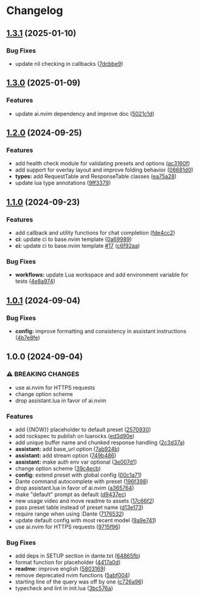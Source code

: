 # Changelog

## [1.3.1](https://github.com/S1M0N38/dante.nvim/compare/v1.3.0...v1.3.1) (2025-01-10)


### Bug Fixes

* update nil checking in callbacks ([7dcbbe9](https://github.com/S1M0N38/dante.nvim/commit/7dcbbe9c3405bea2eddab581d42b9c969b865747))

## [1.3.0](https://github.com/S1M0N38/dante.nvim/compare/v1.2.0...v1.3.0) (2025-01-09)


### Features

* update ai.nvim dependency and improve doc ([5021c1d](https://github.com/S1M0N38/dante.nvim/commit/5021c1d0b878eef29c4505cd59cfb4e9b8a7d09d))

## [1.2.0](https://github.com/S1M0N38/dante.nvim/compare/v1.1.0...v1.2.0) (2024-09-25)


### Features

* add health check module for validating presets and options ([ac3160f](https://github.com/S1M0N38/dante.nvim/commit/ac3160f1e3f773459a0d4dff0ba760ac303af7a4))
* add support for overlay layout and improve folding behavior ([06681d0](https://github.com/S1M0N38/dante.nvim/commit/06681d0401d3051204361a475f0e3eea452d85fc))
* **types:** add RequestTable and ResponseTable classes ([ea75a28](https://github.com/S1M0N38/dante.nvim/commit/ea75a2846bd7ddd4181129a974cdc93fceff7fc1))
* update lua type annotations ([9ff3379](https://github.com/S1M0N38/dante.nvim/commit/9ff337974f74ddd19a7c1dd01ee9da75b1bb871b))

## [1.1.0](https://github.com/S1M0N38/dante.nvim/compare/v1.0.1...v1.1.0) (2024-09-23)


### Features

* add callback and utility functions for chat completion ([fde4cc2](https://github.com/S1M0N38/dante.nvim/commit/fde4cc2605558ea6d538a08c8d0304af9d7b2f8d))
* **ci:** update ci to base.nvim template ([0a69989](https://github.com/S1M0N38/dante.nvim/commit/0a699892eaba75409f972f86344f06b954722801))
* **ci:** update ci to base.nvim template [#17](https://github.com/S1M0N38/dante.nvim/issues/17) ([c6f92aa](https://github.com/S1M0N38/dante.nvim/commit/c6f92aad4919e87e27ce3d76f7b750fc6bf0781e))


### Bug Fixes

* **workflows:** update Lua workspace and add environment variable for tests ([4e8a974](https://github.com/S1M0N38/dante.nvim/commit/4e8a9748d62001ace537bf6faed23601e6b6f310))

## [1.0.1](https://github.com/S1M0N38/dante.nvim/compare/v1.0.0...v1.0.1) (2024-09-04)


### Bug Fixes

* **config:** improve formatting and consistency in assistant instructions ([4b7e8fe](https://github.com/S1M0N38/dante.nvim/commit/4b7e8fe3e2366904352534dc705d5f743c6b7375))

## 1.0.0 (2024-09-04)


### ⚠ BREAKING CHANGES

* use ai.nvim for HTTPS requests
* change option scheme
* drop assistant.lua in favor of ai.nvim

### Features

* add {{NOW}} placeholder to default preset ([2570930](https://github.com/S1M0N38/dante.nvim/commit/257093060e5256050f222240732f52ede629cefd))
* add rockspec to publish on luarocks ([ed3d90e](https://github.com/S1M0N38/dante.nvim/commit/ed3d90e4023846c521a99c902ade6653aa30a4a6))
* add unique buffer name and chunked response handling ([2c3d37a](https://github.com/S1M0N38/dante.nvim/commit/2c3d37a5d14ca47a404c26db83815bdc840ddc72))
* **assistant:** add base_url option ([7ab924b](https://github.com/S1M0N38/dante.nvim/commit/7ab924bb27b5384d0c4bf38e56b22d9c407ad0c5))
* **assistant:** add stream option ([749b486](https://github.com/S1M0N38/dante.nvim/commit/749b486cba481f894a44a6c8a4217641122476ab))
* **assistant:** make auth env var optional ([3e007d1](https://github.com/S1M0N38/dante.nvim/commit/3e007d10433adaa9e72adbf9afb859b930d0d3a1))
* change option scheme ([39c4ecb](https://github.com/S1M0N38/dante.nvim/commit/39c4ecb9998cd0de8a89947f6f153da66128b540))
* **config:** extend preset with global config ([00c1a71](https://github.com/S1M0N38/dante.nvim/commit/00c1a71b5f60d82b56010b1861185123bb03d75e))
* Dante command autocomplete with preset ([196f398](https://github.com/S1M0N38/dante.nvim/commit/196f398c740d4a5543b1805bca91a62461da92e0))
* drop assistant.lua in favor of ai.nvim ([a365764](https://github.com/S1M0N38/dante.nvim/commit/a365764a469fb570543e502230f38da6bc00a871))
* make "default" prompt as default ([d9437ec](https://github.com/S1M0N38/dante.nvim/commit/d9437ec09a0a5bb6975f91169e5182fd03d423e6))
* new usage video and move readme to assets ([17c66f2](https://github.com/S1M0N38/dante.nvim/commit/17c66f2248abc22a2695b0f6bbd1d8f4fc1aa2e4))
* pass preset table instead of preset name ([d13e173](https://github.com/S1M0N38/dante.nvim/commit/d13e17318a174db9bb363a5db8cf46448690a703))
* require range when using :Dante ([7176532](https://github.com/S1M0N38/dante.nvim/commit/7176532ba6c2b6355313541ac87af8422c626420))
* update default config with most recent model ([9a9e741](https://github.com/S1M0N38/dante.nvim/commit/9a9e7415012da0d5d86f1a325df280b58bf0de96))
* use ai.nvim for HTTPS requests ([9715f96](https://github.com/S1M0N38/dante.nvim/commit/9715f9673524e685e5f6e149f425cb49dcd455c8))


### Bug Fixes

* add deps in SETUP section in dante.txt ([64865fb](https://github.com/S1M0N38/dante.nvim/commit/64865fbf18e21ebf4aba6479274ad0bb7957e016))
* format function for placeholder ([4417a0d](https://github.com/S1M0N38/dante.nvim/commit/4417a0dc769226be3df93406d48f6a3b8053db17))
* **readme:** improve english ([5803169](https://github.com/S1M0N38/dante.nvim/commit/580316938fd84f2c2758102a1bda9467a27b64ea))
* remove deprecated nvim functions ([5abf004](https://github.com/S1M0N38/dante.nvim/commit/5abf0045363b04d592f36993e4507b8997d4f094))
* starting line of the query was off by one ([c726a96](https://github.com/S1M0N38/dante.nvim/commit/c726a9699f742cba925dab9cf4551218d0137178))
* typecheck and lint in init.lua ([3bc576a](https://github.com/S1M0N38/dante.nvim/commit/3bc576a6a23bfc4307c097a77713e9ba86aa43dd))

